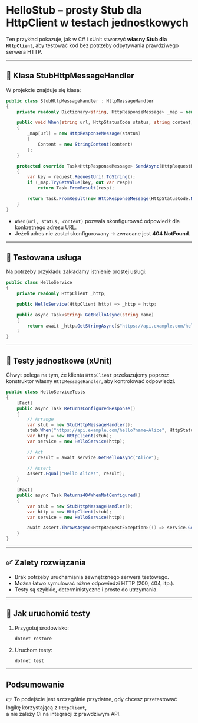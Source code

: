 # HelloStub – prosty Stub dla HttpClient w testach jednostkowych

Ten przykład pokazuje, jak w C# i xUnit stworzyć **własny Stub dla `HttpClient`**,   aby testować kod bez potrzeby odpytywania prawdziwego serwera HTTP.

---

## 📌 Klasa StubHttpMessageHandler

W projekcie znajduje się klasa:

```csharp
public class StubHttpMessageHandler : HttpMessageHandler
{
    private readonly Dictionary<string, HttpResponseMessage> _map = new();

    public void When(string url, HttpStatusCode status, string content)
    {
        _map[url] = new HttpResponseMessage(status)
        {
            Content = new StringContent(content)
        };
    }

    protected override Task<HttpResponseMessage> SendAsync(HttpRequestMessage request, CancellationToken cancellationToken)
    {
        var key = request.RequestUri!.ToString();
        if (_map.TryGetValue(key, out var resp))
            return Task.FromResult(resp);

        return Task.FromResult(new HttpResponseMessage(HttpStatusCode.NotFound));
    }
}
```

- `When(url, status, content)` pozwala skonfigurować odpowiedź dla konkretnego adresu URL.  
- Jeżeli adres nie został skonfigurowany → zwracane jest **404 NotFound**.  

---

## 📌 Testowana usługa

Na potrzeby przykładu zakładamy istnienie prostej usługi:

```csharp
public class HelloService
{
    private readonly HttpClient _http;

    public HelloService(HttpClient http) => _http = http;

    public async Task<string> GetHelloAsync(string name)
    {
        return await _http.GetStringAsync($"https://api.example.com/hello?name={name}");
    }
}
```

---

## 📌 Testy jednostkowe (xUnit)

Chwyt polega na tym, że klienta `HttpClient` przekazujemy poprzez konstruktor własny `HttpMessageHandler`, aby kontrolować odpowiedzi.

```csharp
public class HelloServiceTests
{
    [Fact]
    public async Task ReturnsConfiguredResponse()
    {
        // Arrange
        var stub = new StubHttpMessageHandler();
        stub.When("https://api.example.com/hello?name=Alice", HttpStatusCode.OK, "Hello Alice!");
        var http = new HttpClient(stub);
        var service = new HelloService(http);

        // Act
        var result = await service.GetHelloAsync("Alice");

        // Assert
        Assert.Equal("Hello Alice!", result);
    }

    [Fact]
    public async Task Returns404WhenNotConfigured()
    {
        var stub = new StubHttpMessageHandler();
        var http = new HttpClient(stub);
        var service = new HelloService(http);

        await Assert.ThrowsAsync<HttpRequestException>(() => service.GetHelloAsync("Bob"));
    }
}
```

---

## ✅ Zalety rozwiązania

- Brak potrzeby uruchamiania zewnętrznego serwera testowego.  
- Można łatwo symulować różne odpowiedzi HTTP (200, 404, itp.).  
- Testy są szybkie, deterministyczne i proste do utrzymania.  

---

## 🚀 Jak uruchomić testy

1. Przygotuj środowisko:
   ```bash
   dotnet restore
   ```

2. Uruchom testy:
   ```bash
   dotnet test
   ```

---

## Podsumowanie

👉 To podejście jest szczególnie przydatne, gdy chcesz przetestować logikę korzystającą z `HttpClient`,  
a nie zależy Ci na integracji z prawdziwym API.
